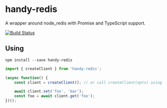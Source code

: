 # handy-redis
A wrapper around node_redis with Promise and TypeScript support.

[![Build Status](https://travis-ci.org/mmkal/hodor.svg?branch=master)](https://travis-ci.org/mmkal/handy-redis)

## Using

```cli
npm install --save handy-redis
```

```JavaScript
import { createClient } from 'handy-redis';

(async function() {
    const client = createClient(); // or call createClient(opts) using opts for https://npmjs.com/package/redis

    await client.set('foo', 'bar');
    const foo = await client.get('foo');
})();
```
